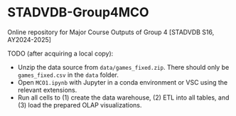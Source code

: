# STADVDB-Group4MCO
Online repository for Major Course Outputs of Group 4 [STADVDB S16, AY2024-2025]

TODO (after acquiring a local copy):
- Unzip the data source from `data/games_fixed.zip`. There should only be `games_fixed.csv` in the `data` folder.
- Open `MCO1.ipynb` with Jupyter in a conda environment or VSC using the relevant extensions.
- Run all cells to (1) create the data warehouse, (2) ETL into all tables, and (3) load the prepared OLAP visualizations.

